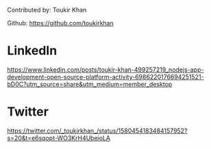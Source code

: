 Contributed by: Toukir Khan

Github: https://github.com/toukirkhan

# LinkedIn
https://www.linkedin.com/posts/toukir-khan-499257219_nodejs-app-development-open-source-platform-activity-6986220176694251521-bD0C?utm_source=share&utm_medium=member_desktop

# Twitter
https://twitter.com/_toukirkhan_/status/1580454183484157952?s=20&t=e6sqopt-WO3KrH4UbeioLA
